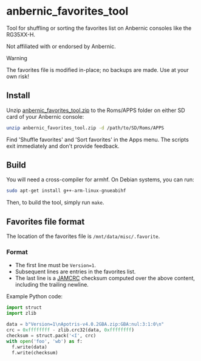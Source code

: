 # anbernic_favorites_tool
Tool for shuffling or sorting the favorites list on Anbernic consoles like the RG35XX-H.

Not affiliated with or endorsed by Anbernic.

> [!WARNING]  
> The favorites file is modified in-place; no backups are made.
> Use at your own risk!

## Install
Unzip [anbernic_favorites_tool.zip](https://github.com/atdt/anbernic_favorites_tool/releases/latest/download/anbernic_favorites_tool.zip) to the Roms/APPS folder on either SD card of your Anbernic console:

```sh
unzip anbernic_favorites_tool.zip -d /path/to/SD/Roms/APPS
```

Find 'Shuffle favorites' and 'Sort favorites' in the Apps menu.
The scripts exit immediately and don't provide feedback.

## Build
You will need a cross-compiler for armhf. On Debian systems, you can run:

```sh
sudo apt-get install g++-arm-linux-gnueabihf
```

Then, to build the tool, simply run `make`.

## Favorites file format
The location of the favorites file is `/mnt/data/misc/.favorite`.

### Format
- The first line must be `Version=1`.
- Subsequent lines are entries in the favorites list.
- The last line is a [JAMCRC](https://reveng.sourceforge.io/crc-catalogue/all.htm#crc.cat.jamcrc) checksum computed over the above content, including the trailing newline.

Example Python code:

```python
import struct
import zlib

data = b"Version=1\nApotris-v4.0.2GBA.zip:GBA:nul:3:1:0\n"
crc = 0xffffffff - zlib.crc32(data, 0xffffffff)
checksum = struct.pack('<I', crc)
with open('foo', 'wb') as f:
  f.write(data)
  f.write(checksum)
```
